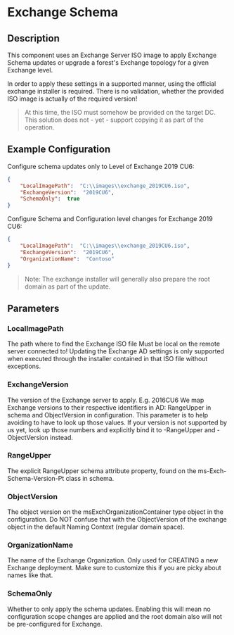 ﻿# Exchange Schema

## Description

This component uses an Exchange Server ISO image to apply Exchange Schema updates or upgrade a forest's Exchange topology for a given Exchange level.

In order to apply these settings in a supported manner, using the official exchange installer is required.
There is no validation, whether the provided ISO image is actually of the required version!

> At this time, the ISO must somehow be provided on the target DC.
This solution does not - yet - support copying it as part of the operation.

## Example Configuration

Configure schema updates only to Level of Exchange 2019 CU6:

```json
{
	"LocalImagePath":  "C:\\images\\exchange_2019CU6.iso",
	"ExchangeVersion":  "2019CU6",
	"SchemaOnly":  true
}
```

Configure Schema and Configuration level changes for Exchange 2019 CU6:

```json
{
	"LocalImagePath":  "C:\\images\\exchange_2019CU6.iso",
	"ExchangeVersion":  "2019CU6",
	"OrganizationName":  "Contoso"
}
```

> Note: The exchange installer will generally also prepare the root domain as part of the update.

## Parameters

### LocalImagePath

The path where to find the Exchange ISO file
Must be local on the remote server connected to!
Updating the Exchange AD settings is only supported when executed through the installer contained in that ISO file without exceptions.

### ExchangeVersion

The version of the Exchange server to apply.
E.g. 2016CU6
We map Exchange versions to their respective identifiers in AD:
RangeUpper in schema and ObjectVersion in configuration.
This parameter is to help avoiding to have to look up those values.
If your version is not supported by us yet, look up those numbers and explicitly bind it to -RangeUpper and -ObjectVersion instead.

### RangeUpper

The explicit RangeUpper schema attribute property, found on the ms-Exch-Schema-Version-Pt class in schema.

### ObjectVersion

The object version on the msExchOrganizationContainer type object in the configuration.
Do NOT confuse that with the ObjectVersion of the exchange object in the default Naming Context (regular domain space).

### OrganizationName

The name of the Exchange Organization.
Only used for CREATING a new Exchange deployment.
Make sure to customize this if you are picky about names like that.

### SchemaOnly

Whether to only apply the schema updates.
Enabling this will mean no configuration scope changes are applied and the root domain also will not be pre-configured for Exchange.
